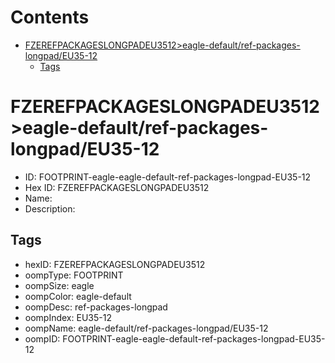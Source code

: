 



Contents
========

* [FZEREFPACKAGESLONGPADEU3512>eagle-default/ref-packages-longpad/EU35-12](#fzerefpackageslongpadeu3512eagle-defaultref-packages-longpadeu35-12)
	* [Tags](#tags)

# FZEREFPACKAGESLONGPADEU3512>eagle-default/ref-packages-longpad/EU35-12

- ID: FOOTPRINT-eagle-eagle-default-ref-packages-longpad-EU35-12
- Hex ID: FZEREFPACKAGESLONGPADEU3512
- Name: 
- Description: 

## Tags

- hexID: FZEREFPACKAGESLONGPADEU3512
- oompType: FOOTPRINT
- oompSize: eagle
- oompColor: eagle-default
- oompDesc: ref-packages-longpad
- oompIndex: EU35-12
- oompName: eagle-default/ref-packages-longpad/EU35-12
- oompID: FOOTPRINT-eagle-eagle-default-ref-packages-longpad-EU35-12
